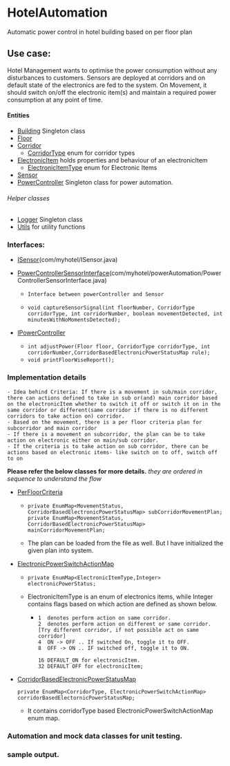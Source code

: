 # HotelAutomation
 Automatic power control in hotel building based on per floor plan

## Use case:
Hotel Management wants to optimise the power consumption without any disturbances to customers. Sensors are deployed at corridors and on default state of the electronics are fed to the system. On Movement, it should switch on/off the electronic item(s) and maintain a required power consumption at any point of time. 

#### Entities 
- [Building](https://github.com/manosivam/HotelAutomation/blob/master/HotelPowerAutomation/src/com/myhotel/Building.java) Singleton class
- [Floor](https://github.com/manosivam/HotelAutomation/blob/master/HotelPowerAutomation/src/com/myhotel/floor/Floor.java)
- [Corridor](https://github.com/manosivam/HotelAutomation/blob/master/HotelPowerAutomation/src/com/myhotel/floor/Corridor.java) 
  - [CorridorType](https://github.com/manosivam/HotelAutomation/blob/master/HotelPowerAutomation/src/com/myhotel/floor/CorridorType.java) enum for corridor types
- [ElectronicItem](https://github.com/manosivam/HotelAutomation/blob/master/HotelPowerAutomation/src/com/myhotel/electronics/ElectronicItem.java) holds properties and behaviour of an electronicItem
  - [ElectronicItemType](https://github.com/manosivam/HotelAutomation/blob/master/HotelPowerAutomation/src/com/myhotel/electronics/ElectronicItemType.java) enum for Electronic Items
- [Sensor](https://github.com/manosivam/HotelAutomation/blob/master/HotelPowerAutomation/src/com/myhotel/Sensor.java)
- [PowerController](https://github.com/manosivam/HotelAutomation/blob/master/HotelPowerAutomation/src/com/myhotel/powerAutomation/PowerController.java) Singleton class for power automation.

###### Helper classes
- [Logger](https://github.com/manosivam/HotelAutomation/blob/master/HotelPowerAutomation/src/com/myhotel/utils/Logger.java) Singleton class
- [Utils](https://github.com/manosivam/HotelAutomation/blob/master/HotelPowerAutomation/src/com/myhotel/utils/Utils.java) for utility functions

### Interfaces: 

- [ISensor](https://github.com/manosivam/HotelAutomation/blob/master/HotelPowerAutomation/src/com/myhotel/ISensor.java)(com/myhotel/ISensor.java)

- [PowerControllerSensorInterface](https://github.com/manosivam/HotelAutomation/blob/master/HotelPowerAutomation/src/com/myhotel/powerAutomation/PowerControllerSensorInterface.java)(com/myhotel/powerAutomation/PowerControllerSensorInterface.java)
  - `Interface between powerController and Sensor`
  - ```
    void captureSensorSignal(int floorNumber, CorridorType corridorType, int corridorNumber, boolean movementDetected, int minutesWithNoMomentsDetected);
    ```
- [IPowerController](https://github.com/manosivam/HotelAutomation/blob/master/HotelPowerAutomation/src/com/myhotel/powerAutomation/IPowerController.java)
  - ```int adjustPower(Floor floor, CorridorType corridorType, int corridorNumber,CorridorBasedElectronicPowerStatusMap rule);```
  - `void printFloorWiseReport();`
 

### Implementation details 

```
- Idea behind Criteria: If there is a movement in sub/main corridor, there can actions defined to take in sub or(and) main corridor based on the electronicItem whether to switch it off or switch it on in the same corridor or different(same corridor if there is no different corridors to take action on) corridor. 
- Based on the movement, there is a per floor criteria plan for subcorridor and main corridor
- If there is a movement on subcorridor, the plan can be to take action on electronic either on main/sub corridor. 
- If the criteria is to take action on sub corridor, there can be actions based on electronic items- like switch on to off, switch off to on

```
**Please refer the below classes for more details.** 
_they are ordered in sequence to understand the flow_

- [PerFloorCriteria](https://github.com/manosivam/HotelAutomation/blob/master/HotelPowerAutomation/src/com/myhotel/criteria/PerFloorCriteria.java)
  - ```
    private EnumMap<MovementStatus, CorridorBasedElectronicPowerStatusMap> subCorridorMovementPlan; 
	private EnumMap<MovementStatus, CorridorBasedElectronicPowerStatusMap> mainCorridorMovementPlan;
    ```
  - The plan can be loaded from the file as well. But I have initialized the given plan into system. 
  
- [ElectronicPowerSwitchActionMap](https://github.com/manosivam/HotelAutomation/blob/master/HotelPowerAutomation/src/com/myhotel/criteria/ElectronicPowerSwitchActionMap.java)
  - ```
    private EnumMap<ElectronicItemType,Integer> electronicPowerStatus;
    ```
  - ElectronicItemType is an enum of electronics items, while Integer contains flags based on which action are defined as shown below. 
    - ```
      1  denotes perform action on same corridor.
      2  denotes perform action on different or same corridor. [Try different corridor, if not possible act on same corridor]
      4  ON -> OFF .. If switched On, toggle it to OFF.
      8  OFF -> ON .. IF switched off, toggle it to ON.

      16 DEFAULT_ON for electronicItem.
      32 DEFAULT OFF for electronicItem;
      ```
- [CorridorBasedElectronicPowerStatusMap](https://github.com/manosivam/HotelAutomation/blob/master/HotelPowerAutomation/src/com/myhotel/criteria/CorridorBasedElectronicPowerStatusMap.java)
  ```
  private EnumMap<CorridorType, ElectronicPowerSwitchActionMap> corridorBasedElectornicPowerStatusMap; 
  ```
  - It contains corridorType based ElectronicPowerSwitchActionMap enum map.
  
 
### Automation and mock data classes for unit testing. 



### sample output. 



